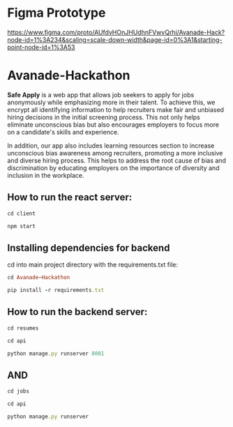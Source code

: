# Figma Prototype

https://www.figma.com/proto/AUfdvHOnJHUdhnFVwvQrhi/Avanade-Hack?node-id=1%3A234&scaling=scale-down-width&page-id=0%3A1&starting-point-node-id=1%3A53
# Avanade-Hackathon

**Safe Apply** is a web app that allows job seekers to apply for jobs anonymously while emphasizing more in their talent. To achieve this, we encrypt all identifying information to help recruiters make fair and unbiased hiring decisions in the initial screening process. This not only helps eliminate unconscious bias but also encourages employers to focus more on a candidate's skills and experience.

In addition, our app also includes learning resources section to increase unconscious bias awareness among recruiters, promoting a more inclusive and diverse hiring process. This helps to address the root cause of bias and discrimination by educating employers on the importance of diversity and inclusion in the workplace.

## How to run the react server:

```ruby
cd client
```

```ruby
npm start
```

## Installing dependencies for backend 

cd into main project directory with the requirements.txt file: 
```ruby 
cd Avanade-Hackathon
```

```ruby 
pip install -r requirements.txt
```

## How to run the backend server:
```ruby
cd resumes 
```

```ruby
cd api 
```

```ruby
python manage.py runserver 8001 
```
## AND

```ruby
cd jobs 
```

```ruby
cd api 
```

```ruby
python manage.py runserver 
```

